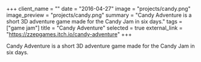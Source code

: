 +++
client_name = ""
date = "2016-04-27"
image = "projects/candy.png"
image_preview = "projects/candy.png"
summary = "Candy Adventure is a short 3D adventure game made for the Candy Jam in six days."
tags = ["game jam"]
title = "Candy Adventure"
selected = true
external_link = "https://zzepgames.itch.io/candy-adventure"
+++

Candy Adventure is a short 3D adventure game made for the Candy Jam in six days.